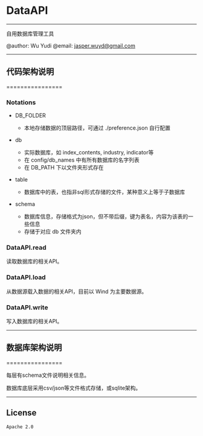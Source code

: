 DataAPI
=======

---

自用数据库管理工具

@author: Wu Yudi
@email: jasper.wuyd@gmail.com

---

## 代码架构说明
================

### Notations

- DB_FOLDER
    - 本地存储数据的顶层路径，可通过 ./preference.json 自行配置

- db
    - 实际数据库，如 index_contents, industry, indicator等
    - 在 config/db_names 中有所有数据库的名字列表
    - 在 DB_PATH 下以文件夹形式存在

- table
    - 数据库中的表，也指非sql形式存储的文件，某种意义上等于子数据库

- schema
    - 数据库信息，存储格式为json，但不带后缀，键为表名，内容为该表的一些信息
    - 存储于对应 db 文件夹内

### DataAPI.read

读取数据库的相关API。

### DataAPI.load

从数据源载入数据的相关API，目前以 Wind 为主要数据源。

### DataAPI.write

写入数据库的相关API。

---

## 数据库架构说明
================

每层有schema文件说明相关信息。

数据库底层采用csv/json等文件格式存储，或sqlite架构。

---

## License

`Apache 2.0`
